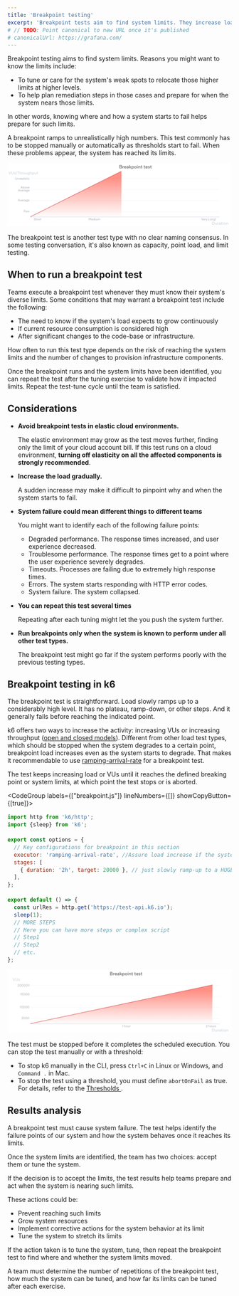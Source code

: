 ```yaml
---
title: 'Breakpoint testing'
excerpt: 'Breakpoint tests aim to find system limits. They increase load until the system fails.'
# // TODO: Point canonical to new URL once it's published
# canonicalUrl: https://grafana.com/
---
```


Breakpoint testing aims to find system limits. Reasons you might want to know the limits include: 

* To tune or care for the system's weak spots to relocate those higher limits at higher levels.
* To help plan remediation steps in those cases and prepare for when the system nears those limits.

In other words, knowing where and how a system starts to fail helps prepare for such limits.


A breakpoint ramps to unrealistically high numbers.
This test commonly has to be stopped manually or automatically as thresholds start to fail. When these problems appear, the system has reached its limits.

![Overview of a breakpoint test](images/chart-breakpoint-test-overview.png)

The breakpoint test is another test type with no clear naming consensus.
In some testing conversation, it's also known as capacity, point load, and limit testing.

## When to run a breakpoint test

Teams execute a breakpoint test whenever they must know their system's diverse limits. Some conditions that may warrant a breakpoint test include the following:

* The need to know if the system's load expects to grow continuously
* If current resource consumption is considered high
* After significant changes to the code-base or infrastructure.

How often to run this test type depends on the risk of reaching the system limits and the number of changes to provision infrastructure components.

Once the breakpoint runs and the system limits have been identified, you can repeat the test after the tuning exercise to validate how it impacted limits. Repeat the test-tune cycle until the team is satisfied.

## Considerations

* **Avoid breakpoint tests in elastic cloud environments.**

    The elastic environment may grow as the test moves further, finding only the limit of your cloud account bill. If this test runs on a cloud environment, **turning off elasticity on all the affected components is strongly recommended**.
* **Increase the load gradually.**

  A sudden increase may make it difficult to pinpoint why and when the system starts to fail.
  
* **System failure could mean different things to different teams**

    You might want to identify each of the following failure points:
    * Degraded performance. The response times increased, and user experience decreased.
    * Troublesome performance. The response times get to a point where the user experience severely degrades.
    * Timeouts. Processes are failing due to extremely high response times.
    * Errors. The system starts responding with HTTP error codes.
    * System failure. The system collapsed.
    
* **You can repeat this test several times**

    Repeating after each tuning might let the you push the system further.

* **Run breakpoints only when the system is known to perform under all other test types.**

  The breakpoint test might go far if the system performs poorly with the previous testing types.

## Breakpoint testing in k6

The breakpoint test is straightforward. Load slowly ramps up to a considerably high level.
It has no plateau, ramp-down, or other steps. And it generally fails before reaching the indicated point.

k6 offers two ways to increase the activity: increasing VUs or increasing throughput ([open and closed models](/using-k6/scenarios/concepts/open-vs-closed/)).
Different from other load test types, which should be stopped when the system degrades to a certain point, breakpoint load increases even as the system starts to degrade.
That makes it recommendable to use [ramping-arrival-rate](/using-k6/scenarios/executors/ramping-arrival-rate/) for a breakpoint test.

The test keeps increasing load or VUs until it reaches the defined breaking point or system limits, at which point the test stops or is aborted.

<CodeGroup labels={["breakpoint.js"]} lineNumbers={[]} showCopyButton={[true]}>

```javascript
import http from 'k6/http';
import {sleep} from 'k6';

export const options = {
  // Key configurations for breakpoint in this section
  executor: 'ramping-arrival-rate', //Assure load increase if the system slows
  stages: [
    { duration: '2h', target: 20000 }, // just slowly ramp-up to a HUGE load
  ],
};

export default () => {
  const urlRes = http.get('https://test-api.k6.io');
  sleep(1);
  // MORE STEPS
  // Here you can have more steps or complex script
  // Step1
  // Step2
  // etc.
};
```

</CodeGroup>

![The shape of the breakpoint test as configured in the preceding script](images/chart-breakpoint-test-k6-script-example.png)

The test must be stopped before it completes the scheduled execution.
You can stop the test manually or with a threshold:
- To stop k6 manually in the CLI, press `Ctrl+C` in Linux or Windows, and `Command .` in Mac.
- To stop the test using a threshold, you must define `abortOnFail` as true.
For details, refer to the [Thresholds ](https://k6.io/docs/using-k6/thresholds/).

## Results analysis

A breakpoint test must cause system failure.
The test helps identify the failure points of our system and how the system behaves once it reaches its limits.

Once the system limits are identified, the team has two choices: accept them or tune the system.

If the decision is to accept the limits, the test results help teams prepare and act when the system is nearing such limits. 

These actions could be:

* Prevent reaching such limits
* Grow system resources
* Implement corrective actions for the system behavior at its limit
* Tune the system to stretch its limits

If the action taken is to tune the system, tune, then repeat the breakpoint test to find where and whether the system limits moved.

A team must determine the number of repetitions of the breakpoint test, how much the system can be tuned, and how far its limits can be tuned after each exercise.

